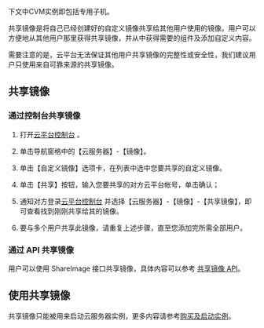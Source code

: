 下文中CVM实例即包括专用子机。

共享镜像是将自己已经创建好的自定义镜像共享给其他用户使用的镜像。用户可以方便地从其他用户那里获得共享镜像，并从中获得需要的组件及添加自定义内容。

需要注意的是，云平台无法保证其他用户共享镜像的完整性或安全性，我们建议用户只使用来自可靠来源的共享镜像。

## 共享镜像
### 通过控制台共享镜像

1) 打开[云平台控制台](https://console.tce.fsphere.c) 。

2) 单击导航窗格中的【云服务器】-【镜像】。

3) 单击【自定义镜像】选项卡，在列表中选中您要共享的自定义镜像。

4) 单击【共享】按钮，输入您要共享的对方云平台帐号，单击确认；

5) 通知对方登录[云平台控制台](https://console.tce.fsphere.c) 并选择【云服务器】-【镜像】-【共享镜像】，即可查看找到刚刚共享给其的镜像。

6) 要与多个用户共享此镜像，请重复上述步骤，直至您添加完所需全部用户。

### 通过 API 共享镜像
用户可以使用 ShareImage 接口共享镜像，具体内容可以参考 [共享镜像 API](http://tcecqpoc.fsphere.cn/doc/api/229/2361)。

## 使用共享镜像
共享镜像只能被用来启动云服务器实例，更多内容请参考[购买及启动实例](/doc/product/213/4855)。